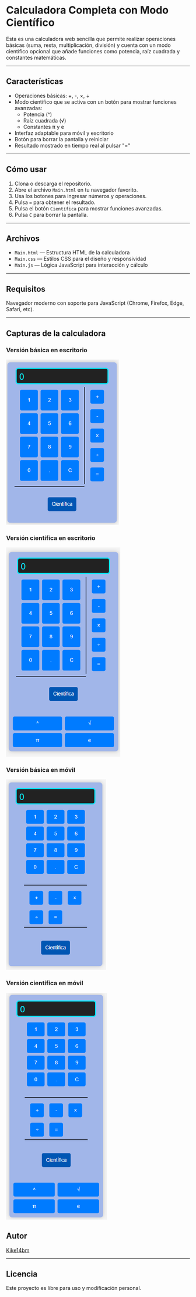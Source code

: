 # Calculadora Completa con Modo Científico

Esta es una calculadora web sencilla que permite realizar operaciones básicas (suma, resta, multiplicación, división) y cuenta con un modo científico opcional que añade funciones como potencia, raíz cuadrada y constantes matemáticas.

---

## Características

- Operaciones básicas: +, -, ×, ÷  
- Modo científico que se activa con un botón para mostrar funciones avanzadas:  
  - Potencia (^)
  - Raíz cuadrada (√)
  - Constantes π y e
- Interfaz adaptable para móvil y escritorio
- Botón para borrar la pantalla y reiniciar
- Resultado mostrado en tiempo real al pulsar "="

---

## Cómo usar

1. Clona o descarga el repositorio.  
2. Abre el archivo `Main.html` en tu navegador favorito.  
3. Usa los botones para ingresar números y operaciones.  
4. Pulsa `=` para obtener el resultado.  
5. Pulsa el botón `Científica` para mostrar funciones avanzadas.  
6. Pulsa `C` para borrar la pantalla.

---

## Archivos

- `Main.html` — Estructura HTML de la calculadora  
- `Main.css` — Estilos CSS para el diseño y responsividad  
- `Main.js` — Lógica JavaScript para interacción y cálculo

---

## Requisitos

Navegador moderno con soporte para JavaScript (Chrome, Firefox, Edge, Safari, etc).

---
## Capturas de la calculadora

### Versión básica en escritorio
![Calculadora básica escritorio](./capturasVisual/calculadora-basica.png)

### Versión científica en escritorio
![Calculadora científica escritorio](./capturasVisual/calculadora-cientifica.png)

### Versión básica en móvil
![Calculadora básica móvil](./capturasVisual/calculadora-movil-basica.png)

### Versión científica en móvil
![Calculadora científica móvil](./capturasVisual/calculadora-movil-cientifica.png)

## Autor
[Kike14bm](https://github.com/kike14bm)

---

## Licencia

Este proyecto es libre para uso y modificación personal.

